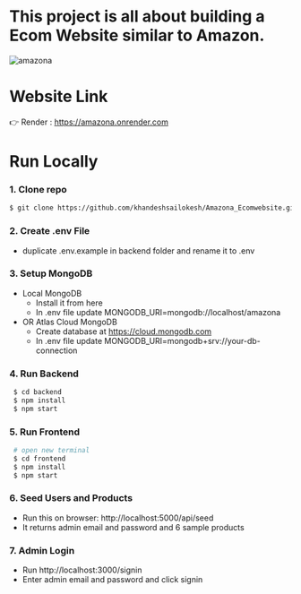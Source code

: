 
# This project is all about building a Ecom Website similar to Amazon.
![amazona](https://user-images.githubusercontent.com/53443055/218458924-cdaab309-124e-4146-a178-7c1dd4a70eec.jpg)

# Website Link
 👉 Render : https://amazona.onrender.com

 # Run Locally
  ### 1. Clone repo
  ```bash
  $ git clone https://github.com/khandeshsailokesh/Amazona_Ecomwebsite.git
```
### 2. Create .env File
- duplicate .env.example in backend folder and rename it to .env

### 3. Setup MongoDB
- Local MongoDB
   * Install it from here
   * In .env file update MONGODB_URI=mongodb://localhost/amazona
- OR Atlas Cloud MongoDB
   * Create database at https://cloud.mongodb.com
   * In .env file update MONGODB_URI=mongodb+srv://your-db-connection

### 4. Run Backend
```bash
 $ cd backend
 $ npm install
 $ npm start
```

### 5. Run Frontend
```bash
 # open new terminal
 $ cd frontend
 $ npm install
 $ npm start
```

### 6. Seed Users and Products
- Run this on browser: http://localhost:5000/api/seed
- It returns admin email and password and 6 sample products

### 7. Admin Login
- Run http://localhost:3000/signin
- Enter admin email and password and click signin


  


